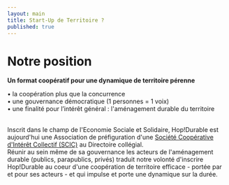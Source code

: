 ```yaml
---
layout: main
title: Start-Up de Territoire ?
published: true
---
```


# Notre position  
**Un format coopératif pour une dynamique de territoire pérenne**  

• la coopération plus que la concurrence  
• une gouvernance démocratique  (1 personnes = 1 voix)  
• une finalité pour l’intérêt général : l'aménagement durable du territoire  
<br>

Inscrit dans le champ de l'Economie Sociale et Solidaire, Hop!Durable est aujourd'hui une Association de préfiguration d'une [Société Coopérative d'Intérêt Collectif (SCIC)](http://www.les-scic.coop/export/sites/default/fr/les-scic/_media/documents/docs-juridique/Fiche_prxsentation_Scic_CG_Scop_x2016x.pdf) au Directoire collégial.  
Réunir au sein même de sa gouvernance les acteurs de l'aménagement durable (publics, parapublics, privés) traduit notre volonté d'inscrire Hop!Durable au coeur d'une coopération de territoire efficace - portée par et pour ses acteurs - et qui impulse et porte une dynamique sur la durée.
